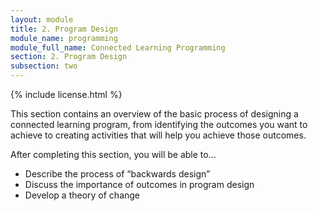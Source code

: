 ```yaml
---
layout: module
title: 2. Program Design
module_name: programming
module_full_name: Connected Learning Programming
section: 2. Program Design
subsection: two
---
```


{% include license.html %}

This section contains an overview of the basic process of designing a connected learning program, from identifying the outcomes you want to achieve to creating activities that will help you achieve those outcomes.  

<div class="objectives">
	<p>After completing this section, you will be able to...</p>
	<ul>
		<li>Describe the process of “backwards design”</li>
		<li>Discuss the importance of outcomes in program design</li>
		<li>Develop a theory of change</li>
	</ul>
</div>

